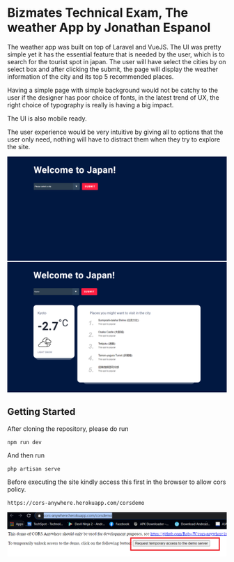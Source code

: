 # Bizmates Technical Exam, The weather App by Jonathan Espanol

The weather app was built on top of Laravel and VueJS. The UI was pretty simple yet it has the essential feature that is needed by the user, which is to search for the tourist spot in japan. The user will have select the cities by on select box and after clicking the submit, the page will display the weather information of the city and its top 5 recommended places. 

Having a simple page with simple background would not be catchy to the user if the designer has poor choice of fonts, in the latest trend of UX, the right choice of typography is really is having a big impact.

The UI is also mobile ready.

The user experience would be very intuitive by giving all to options that the user only need, nothing will have to distract them when they try to explore the site.

![alt text](https://raw.githubusercontent.com/tan0300/bizmates-exam/master/demo-1.png)
![alt text](https://raw.githubusercontent.com/tan0300/bizmates-exam/master/demo-2.png)

## Getting Started

After cloning the repository, please do run 
```
npm run dev
```
And then run 
```
php artisan serve
```

Before executing the site kindly access this first in the browser to allow cors policy.
```
https://cors-anywhere.herokuapp.com/corsdemo
```

![alt text](https://raw.githubusercontent.com/tan0300/bizmates-exam/master/for-cors-policy.png)

